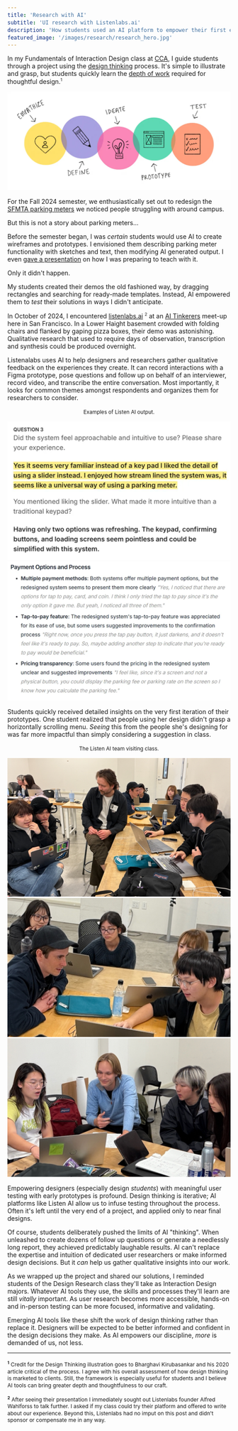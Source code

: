 ```yaml
---
title: 'Research with AI'
subtitle: 'UI research with Listenlabs.ai'
description: 'How students used an AI platform to empower their first experience with UX research.'
featured_image: '/images/research/research_hero.jpg'
---
```


<style type="text/css">
   sup {font-size: 7pt;}
  .footnotes {line-height: 1.3em; font-size: 9pt;}
</style>

In my Fundamentals of Interaction Design class at <a href="https://www.cca.edu/design/ixd/">CCA</a>, I guide students through a project using the <a href="https://en.wikipedia.org/wiki/Design_thinking">design thinking</a> process. It's simple to illustrate and grasp, but students quickly learn the <a href="https://uxdesign.cc/why-design-thinking-is-hurting-user-centered-design-d40cad6da5ee">depth of work</a> required for thoughtful design.<sup>1</sup>  

<img src ="/images/research/design_thinking.jpg"/>

For the Fall 2024 semester, we enthusiastically set out to redesign the <a href="https://www.sfmta.com/blog/time-park-know-your-meter">SFMTA parking meters</a> we noticed people struggling with around campus. 

But this is not a story about parking meters...

Before the semester began, I was *certain* students would use AI to create wireframes and prototypes. I envisioned them describing parking meter functionality with sketches and text, then modifying AI generated output. I even <a href="https://youtu.be/fnWSxrYXOro?si=GgWZZvZuL1HtrTqr">gave a presentation</a> on how I was preparing to teach with it.  

Only it didn't happen. 

My students created their demos the old fashioned way, by dragging rectangles and searching for ready-made templates. Instead, AI empowered them to *test* their solutions in ways I didn't anticipate.

In October of 2024, I encountered <a href="https://listenlabs.ai">listenlabs.ai</a> <sup>2</sup> at an <a href="https://sf.aitinkerers.org">AI Tinkerers</a> meet-up here in San Francisco. In a Lower Haight basement crowded with folding chairs and flanked by gaping pizza boxes, their demo was astonishing. Qualitative research that used to require days of observation, transcription and synthesis could be produced overnight.

Listenalabs uses AI to help designers and researchers gather qualitative feedback on the experiences they create. It can record interactions with a Figma prototype, pose questions and follow up on behalf of an interviewer, record video, and transcribe the entire conversation. Most importantly, it looks for common themes amongst respondents and organizes them for researchers to consider. 

<div class="gallery">
	<p><center><small>Examples of Listen AI output.</small></center></p>
	<img src ="/images/research/output1.jpg"/>
	<img src ="/images/research/output2.jpg"/> 
</div>

Students quickly received detailed insights on the very first iteration of their prototypes. One student realized that people using her design didn't grasp a horizontally scrolling menu. *Seeing* this from the people she's designing for was far more impactful than simply considering a suggestion in class.  

<div class="gallery" data-columns="1">
	<p><center><small>The Listen AI team visiting class.</small></center></p>
	<img src ="/images/research/visit1.jpg"/>
	<img src ="/images/research/visit2.jpg"/>
	<img src ="/images/research/visit3.jpg"/> 
</div>

Empowering designers (especially design *students*) with meaningful user testing with early prototypes is profound. Design thinking is iterative; AI platforms like Listen AI allow us to infuse testing throughout the process. Often it's left until the very end of a project, and applied only to near final designs. 

Of course, students deliberately pushed the limits of AI "thinking". When unleashed to create dozens of follow up questions or generate a needlessly long report, they achieved predictably laughable results. AI can't replace the expertise and intuition of dedicated user researchers or make informed design decisions. But it *can* help us gather qualitative insights into our work. 

As we wrapped up the project and shared our solutions, I reminded students of the Design Research class they'll take as Interaction Design majors. Whatever AI tools they use, the skills and processes they'll learn are still *vitally* important. As user research becomes more accessible, hands-on and in-person testing can be more focused, informative and validating.

Emerging AI tools like these shift the work of design thinking rather than replace it. Designers will be expected to be better informed and confident in the design decisions they make. As AI empowers our discipline, *more* is demanded of us, not less.

<hr>

<p class="footnotes"><sup><strong>1</strong></sup> Credit for the Design Thinking illustration goes to Bharghavi Kirubasankar and his 2020 article critical of the process. I agree with his overall assessment of how design thinking is marketed to clients. Still, the framework is especially useful for students and I believe AI tools can bring greater depth and thoughtfulness to our craft.</p>
<p class="footnotes"><sup><strong>2</strong></sup> After seeing their presentation I immediately sought out Listenlabs founder Alfred Wahlforss to talk further. I asked if my class could try their platform and offered to write about our experience. Beyond this, Listenlabs had no imput on this post and didn't sponsor or compensate me in any way.</p>
